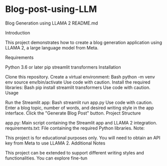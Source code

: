 # Blog-post-using-LLM

Blog Generation using LLAMA 2
README.md

Introduction

This project demonstrates how to create a blog generation application using LLAMA 2, a large language model from Meta.

Requirements

Python 3.6 or later
pip
streamlit
transformers
Installation

Clone this repository.
Create a virtual environment:
Bash
python -m venv env
source env/bin/activate
Use code with caution.
Install the required libraries:
Bash
pip install streamlit transformers
Use code with caution.
Usage

Run the Streamlit app:
Bash
streamlit run app.py
Use code with caution.
Enter a blog topic, number of words, and desired writing style in the app interface.
Click the "Generate Blog Post" button.
Project Structure

app.py: Main script containing the Streamlit app and LLAMA 2 integration.
requirements.txt: File containing the required Python libraries.
Note:

This project is for educational purposes only.
You will need to obtain an API key from Meta to use LLAMA 2.
Additional Notes

This project can be extended to support different writing styles and functionalities.
You can explore fine-tun
